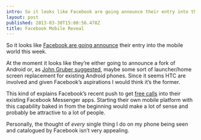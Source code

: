 ```yaml
---
intro: So it looks like Facebook are going announce their entry into the mobile world this week.
layout: post
published: 2013-03-30T15:08:56.478Z
title: Facebook Mobile Reveal
---
```


So it looks like [Facebook are going announce](http://techcrunch.com/2013/03/28/facebook-android-phone/) their entry into the mobile world this week.

At the moment it looks like they’re either going to announce a fork of Android or, as [John Gruber suggested](http://daringfireball.net/linked/2013/03/29/facebook-android-mention), maybe some sort of launcher/home screen replacement for existing Android phones. Since it seems HTC are involved and given Facebook’s aspirations I would think it’s the former.

This kind of explains Facebook’s recent push to get [free calls](http://www.androidauthority.com/facebook-messenger-free-calls-now-available-outside-of-us-and-uk-too-180734/) into their existing Facebook Messenger apps. Starting their own mobile platform with this capability baked in from the beginning would make a lot of sense and probably be attractive to a lot of people.

Personally, the thought of _every_ single thing I do on my phone being seen and catalogued by Facebook isn’t very appealing.
